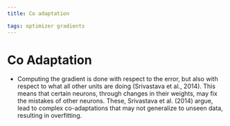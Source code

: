 ```yaml
---
title: Co adaptation

tags: optimizer gradients 
---
```


# Co Adaptation
- Computing the gradient is done with respect to the error, but also with respect to what all other units are doing (Srivastava et al., 2014). This means that certain neurons, through changes in their weights, may fix the mistakes of other neurons. These, Srivastava et al. (2014) argue, lead to complex co-adaptations that may not generalize to unseen data, resulting in overfitting.
















